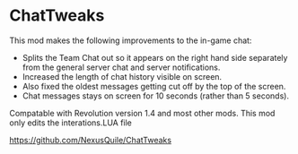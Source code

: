 # ChatTweaks
This mod makes the following improvements to the in-game chat:
- Splits the Team Chat out so it appears on the right hand side separately from the general server chat and server notifications. 
- Increased the length of chat history visible on screen. 
- Also fixed the oldest messages getting cut off by the top of the screen.
- Chat messages stays on screen for 10 seconds (rather than 5 seconds).

Compatable with Revolution version 1.4 and most other mods. 
This mod only edits the interations.LUA file 

https://github.com/NexusQuile/ChatTweaks